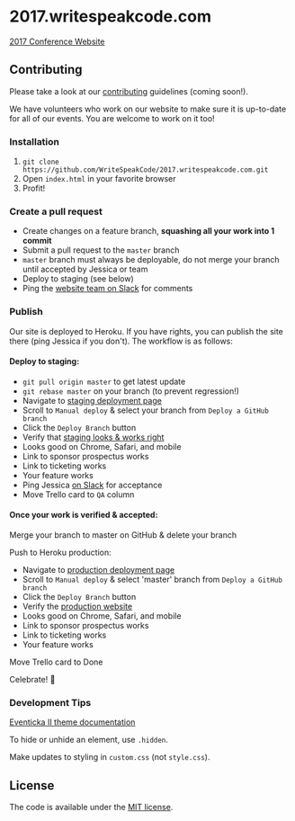 # 2017.writespeakcode.com
[2017 Conference Website](https://2017.writespeakcode.com)

## Contributing

Please take a look at our [contributing](CONTRIBUTE.md) guidelines (coming soon!).

We have volunteers who work on our website to make sure it is up-to-date for all of our events. You are welcome to work on it too!

### Installation

1. `git clone https://github.com/WriteSpeakCode/2017.writespeakcode.com.git`
1. Open `index.html` in your favorite browser
1. Profit!

### Create a pull request

- Create changes on a feature branch, **squashing all your work into 1 commit**
- Submit a pull request to the `master` branch
 - `master` branch must always be deployable, do not merge your branch until accepted by Jessica or team
- Deploy to staging (see below)
- Ping the [website team on Slack](https://writespeakcode.slack.com/messages/2017_conf_website/) for comments

### Publish

Our site is deployed to Heroku. If you have rights, you can publish
the site there (ping Jessica if you don't). The workflow is as follows:

#### Deploy to staging:

- `git pull origin master` to get latest update
- `git rebase master` on your branch (to prevent regression!)
- Navigate to [staging deployment page](https://dashboard.heroku.com/apps/writespeakcode2017-staging/deploy/github)
- Scroll to `Manual deploy` & select your branch from `Deploy a GitHub branch`
- Click the `Deploy Branch` button
- Verify that [staging looks & works right](https://writespeakcode2017-staging.herokuapp.com/index.html)
 - Looks good on Chrome, Safari, and mobile
 - Link to sponsor prospectus works
 - Link to ticketing works
 - Your feature works
- Ping Jessica [on Slack](https://writespeakcode.slack.com/messages/@jarmstrong/) for acceptance
- Move Trello card to `QA` column

#### Once your work is verified & accepted:

Merge your branch to master on GitHub & delete your branch

Push to Heroku production:

- Navigate to [production deployment page](https://dashboard.heroku.com/apps/writespeakcode2017-production/deploy/github)
- Scroll to `Manual deploy` & select 'master' branch from `Deploy a GitHub branch`
- Click the `Deploy Branch` button
- Verify the [production website](https://2017.writespeakcode.com/)
 - Looks good on Chrome, Safari, and mobile
 - Link to sponsor prospectus works
 - Link to ticketing works
 - Your feature works

Move Trello card to Done

Celebrate! :tada:

### Development Tips

[Eventicka II theme documentation](https://github.com/WriteSpeakCode/2017-raw-template/blob/master/documentation/index.html)

To hide or unhide an element, use `.hidden`.

Make updates to styling in `custom.css` (not `style.css`).

## License

The code is available under the [MIT license](MIT-LICENSE).
